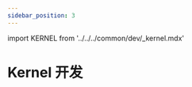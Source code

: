 ```yaml
---
sidebar_position: 3
---
```


import KERNEL from '../../../common/dev/\_kernel.mdx'

# Kernel 开发

<KERNEL model="Radxa ROCK 2F" soc="rockchip" />
